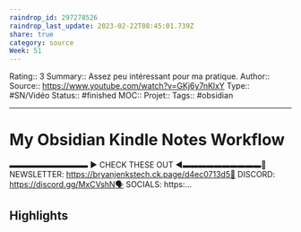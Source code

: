 ```yaml
---
raindrop_id: 297278526
raindrop_last_update: 2023-02-22T08:45:01.739Z
share: true
category: source
Week: 51
---
```


Rating:: 3
Summary:: Assez peu intéressant pour ma pratique.
Author::
Source:: https://www.youtube.com/watch?v=GKj6y7nKlxY
Type:: #SN/Vidéo 
Status:: #finished 
MOC::
Projet:: 
Tags:: #obsidian 

---
# My Obsidian Kindle Notes Workflow

▬▬▬▬▬▬▬▬▬▬ ► CHECK THESE OUT ◀︎▬▬▬▬▬▬▬▬▬▬📧️ NEWSLETTER: https://bryanjenkstech.ck.page/d4ec0713d5💬 DISCORD:  https://discord.gg/MxCVshN🗣️ SOCIALS:  https:...

## Highlights

